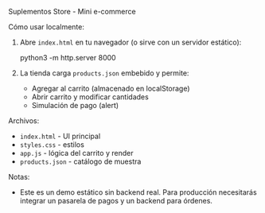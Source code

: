 Suplementos Store - Mini e-commerce

Cómo usar localmente:

1. Abre `index.html` en tu navegador (o sirve con un servidor estático):

   python3 -m http.server 8000

2. La tienda carga `products.json` embebido y permite:
   - Agregar al carrito (almacenado en localStorage)
   - Abrir carrito y modificar cantidades
   - Simulación de pago (alert)

Archivos:
- `index.html` - UI principal
- `styles.css` - estilos
- `app.js` - lógica del carrito y render
- `products.json` - catálogo de muestra

Notas:
- Este es un demo estático sin backend real. Para producción necesitarás integrar un pasarela de pagos y un backend para órdenes.
